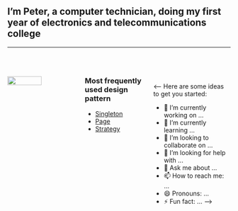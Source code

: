 ## I’m Peter, a computer technician, doing my first year of electronics and telecommunications college
____

<br>
<br>
<br>

<div style="display:flex"> 
    <img src="https://drive.google.com/uc?export=view&id=1TGGfel3FvbYK04BohwmQxeHZHU0oHJA5" style="width: 50%">
    <div style="width:50%; padding-left: 20px;">
        <h3 style="margin-top:0px">Most frequently used design pattern</h3>
        <ul>
            <li><a href="https://refactoring.guru/design-patterns/singleton">Singleton</a></li>
            <li><a href="https://medium.com/angular-in-depth/the-page-pattern-9f437ec99d7b">Page</a>
            <li><a href="https://refactoring.guru/design-patterns/strategy">Strategy</a></li>
        <ul>
    </div>
<div/>

<--
Here are some ideas to get you started:

- 🔭 I’m currently working on ...
- 🌱 I’m currently learning ...
- 👯 I’m looking to collaborate on ...
- 🤔 I’m looking for help with ...
- 💬 Ask me about ...
- 📫 How to reach me: ...
- 😄 Pronouns: ...
- ⚡ Fun fact: ...
-->
